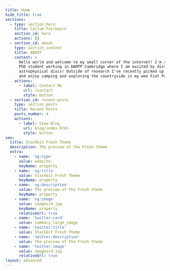 ```yaml
---
title: Home
hide_title: true
sections:
  - type: section_hero
    title: Callum Fairbairn
    section_id: hero
    actions: []
  - section_id: about
    type: section_content
    title: ABOUT
    content: >
      Hello world and welcome to my small corner of the internet! I'm a 2nd year
      PhD student working in DAMTP Cambridge where I am excited by distorted
      astrophysical discs! Outside of research I've recently picked up kayaking
      and enjoy camping and exploring the countryside in my wee Fiat Panda.
    actions:
      - label: Contact Me
        url: /contact
        style: button
  - section_id: recent-posts
    type: section_posts
    title: Recent Posts
    posts_number: 4
    actions:
      - label: View Blog
        url: blog/index.html
        style: button
seo:
  title: Stackbit Fresh Theme
  description: The preview of the Fresh theme
  extra:
    - name: 'og:type'
      value: website
      keyName: property
    - name: 'og:title'
      value: Stackbit Fresh Theme
      keyName: property
    - name: 'og:description'
      value: The preview of the Fresh theme
      keyName: property
    - name: 'og:image'
      value: images/4.jpg
      keyName: property
      relativeUrl: true
    - name: 'twitter:card'
      value: summary_large_image
    - name: 'twitter:title'
      value: Stackbit Fresh Theme
    - name: 'twitter:description'
      value: The preview of the Fresh theme
    - name: 'twitter:image'
      value: images/4.jpg
      relativeUrl: true
layout: advanced
---
```

